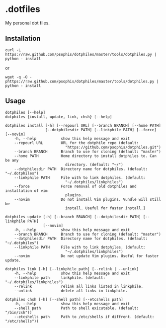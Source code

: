 # .dotfiles

My personal dot files.

## Installation

    curl -L https://raw.github.com/psophis/dotphiles/master/tools/dotphiles.py | python - install

or

    wget -q -O - phttps://raw.github.com/psophis/dotphiles/master/tools/dotphiles.py | python - install

## Usage

    dotphiles [--help]
    dotphiles {install, update, link, chsh} [--help]

    dotphiles install [-h] [--repourl URL] [--branch BRANCH] [--home PATH]
                      [--dotphilesdir PATH] [--linkphile PATH] [--force] [--novim]
        -h, --help           show this help message and exit
        --repourl URL        URL for the dotphile repo (default:
                               "https://github.com/psophis/dotphiles.git")
        --branch BRANCH      Branch to use for cloning (default: "master")
        --home PATH          Home directory to install dotphiles to. Can be any
                               directory. (default: "~/")
        --dotphilesdir PATH  Directory name for dotphiles. (default: "~/.dotphiles")
        --linkphile PATH     File with to link dotphiles. (default:
                               "~/.dotphiles/linkphiles")
        --force              Force removal of old dotphiles and installation of vim
                               plugins.
        --novim              Do not install Vim plugins. Vundle will still be
                               install. Useful for faster install.]

    dotphiles update [-h] [--branch BRANCH] [--dotphilesdir PATH] [--linkphile PATH]
                     [--novim]
        -h, --help           show this help message and exit
        --branch BRANCH      Branch to use for cloning (default: "master")
        --dotphilesdir PATH  Directory name for dotphiles. (default: "~/.dotphiles")
        --linkphile PATH     File with to link dotphiles. (default:
                               "~/.dotphiles/linkphiles")
        --novim              Do not update Vim plugins. Useful for faster update.

    dotphiles link [-h] [--linkphile path] [--relink | --unlink]
        -h, --help           show this help message and exit
        --linkphile path     linkphile. (default: "~/.dotphiles/linkphiles")
        --relink             relink all links listed in linkphile.
        --unlink             delete all links in linkphile.

    dotphiles chsh [-h] [--shell path] [--etcshells path]
        -h, --help           show this help message and exit
        --shell path         Path to shell exicutable. (default: "/bin/zsh"))
        --etcshells path     Path to /etc/shells if diffrent. (default: "/etc/shells"))

